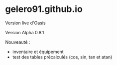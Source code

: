 # gelero91.github.io
Version live d'Oasis

Version Alpha 0.8.1

Nouveauté : 
- inventaire et équipement
- test des tables précalculés (cos, sin, tan et atan)
